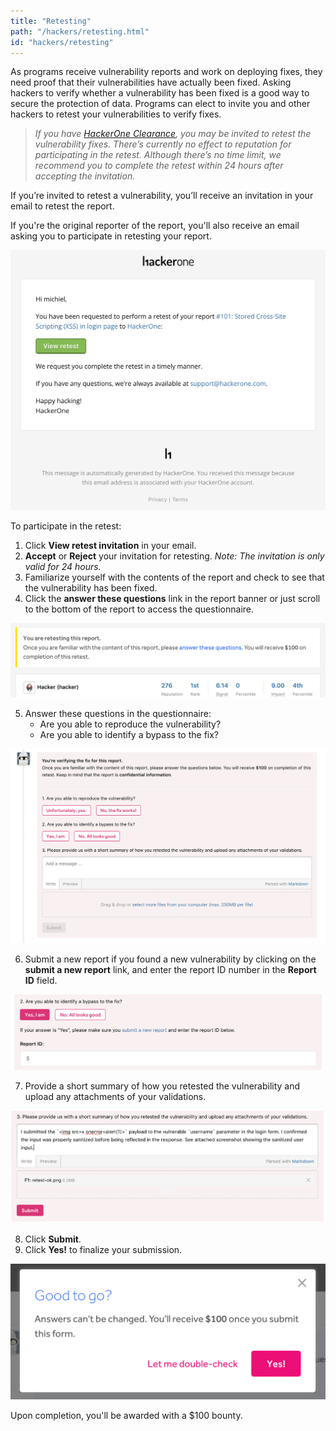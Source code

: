 ```yaml
---
title: "Retesting"
path: "/hackers/retesting.html"
id: "hackers/retesting"
---
```


As programs receive vulnerability reports and work on deploying fixes, they need proof that their vulnerabilities have actually been fixed. Asking hackers to verify whether a vulnerability has been fixed is a good way to secure the protection of data. Programs can elect to invite you and other hackers to retest your vulnerabilities to verify fixes.  

><i>If you have [HackerOne Clearance](/hackers/hackerone-clearance.html), you may be invited to retest the vulnerability fixes. There’s currently no effect to reputation for participating in the retest. Although there’s no time limit, we recommend you to complete the retest within 24 hours after accepting the invitation.</i>

If you’re invited to retest a vulnerability, you’ll receive an invitation in your email to retest the report.


If you're the original reporter of the report, you'll also receive an email asking you to participate in retesting your report.

![retesting email for original reporter](./images/retesting-6.png)

To participate in the retest:
1. Click <b>View retest invitation</b> in your email.
2. <b>Accept</b> or <b>Reject</b> your invitation for retesting. <i>Note: The invitation is only valid for 24 hours.</i>
3. Familiarize yourself with the contents of the report and check to see that the vulnerability has been fixed.
4. Click the <b>answer these questions</b> link in the report banner or just scroll to the bottom of the report to access the questionnaire.

![retesting-2](./images/retesting-2.png)

5. Answer these questions in the questionnaire:
   * Are you able to reproduce the vulnerability?
   * Are you able to identify a bypass to the fix?

![retesting questionnaire](./images/retesting-3c.png)

6. Submit a new report if you found a new vulnerability by clicking on the <b>submit a new report</b> link, and enter the report ID number in the <b>Report ID</b> field.

![retesting-4](./images/retesting-4b.png)

7. Provide a short summary of how you retested the vulnerability and upload any attachments of your validations.

![retesting summary and attachments example](./images/retesting-5c.png)

8. Click <b>Submit</b>.
9. Click <b>Yes!</b> to finalize your submission.

![retesting-5](./images/retesting-5.png)

Upon completion, you'll be awarded with a $100 bounty.
